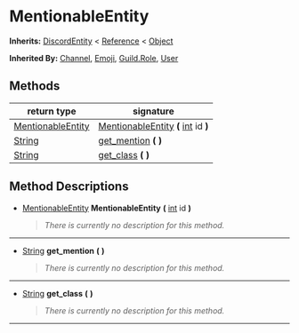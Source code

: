   
# MentionableEntity
  
**Inherits:** [DiscordEntity](./class_discordentity.md) < [Reference](https://docs.godotengine.org/en/3.5/classes/class_reference.html) < [Object](https://docs.godotengine.org/en/3.5/classes/class_object.html)  
  
**Inherited By:** [Channel](./class_channel.md), [Emoji](./class_emoji.md), [Guild.Role](./class_guild.md#role), [User](./class_user.md)  
  
## Methods
  
| return type                                                             | signature                                                                                                                       |
|-------------------------------------------------------------------------|---------------------------------------------------------------------------------------------------------------------------------|
| [MentionableEntity](./class_mentionableentity.md)                       | [MentionableEntity](#method-MentionableEntity) **(** [int](https://docs.godotengine.org/en/3.5/classes/class_int.html) id **)** |
| [String](https://docs.godotengine.org/en/3.5/classes/class_string.html) | [get\_mention](#method-get-mention) **(**  **)**                                                                                |
| [String](https://docs.godotengine.org/en/3.5/classes/class_string.html) | [get\_class](#method-get-class) **(**  **)**                                                                                    |  
  
## Method Descriptions
  
- <a name="method-MentionableEntity"></a>[MentionableEntity](./class_mentionableentity.md) **MentionableEntity** **(** [int](https://docs.godotengine.org/en/3.5/classes/class_int.html) id **)**  
  
	> *There is currently no description for this method.*  
________________

- <a name="method-get-mention"></a>[String](https://docs.godotengine.org/en/3.5/classes/class_string.html) **get\_mention** **(**  **)**  
  
	> *There is currently no description for this method.*  
________________

- <a name="method-get-class"></a>[String](https://docs.godotengine.org/en/3.5/classes/class_string.html) **get\_class** **(**  **)**  
  
	> *There is currently no description for this method.*  
________________

  
